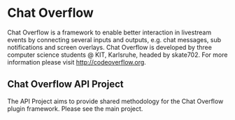 # Chat Overflow
Chat Overflow is a framework to enable better interaction in livestream events by connecting several inputs and outputs, e.g. chat messages, sub notifications and screen overlays.
Chat Overflow is developed by three computer science students @ KIT, Karlsruhe, headed by skate702. For more information please visit http://codeoverflow.org.

## Chat Overflow API Project
The API Project aims to provide shared methodology for the Chat Overflow plugin framework. Please see the main project. 
